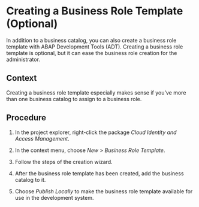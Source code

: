 <!-- copyd81e91e33dd24f0b9cd0899e672735f3 -->

# Creating a Business Role Template \(Optional\)

In addition to a business catalog, you can also create a business role template with ABAP Development Tools \(ADT\). Creating a business role template is optional, but it can ease the business role creation for the administrator.



## Context

Creating a business role template especially makes sense if you’ve more than one business catalog to assign to a business role.



## Procedure

1.  In the project explorer, right-click the package *Cloud Identity and Access Management*.

2.  In the context menu, choose *New* \> *Business Role Template*.

3.  Follow the steps of the creation wizard.

4.  After the business role template has been created, add the business catalog to it.

5.  Choose *Publish Locally* to make the business role template available for use in the development system.


